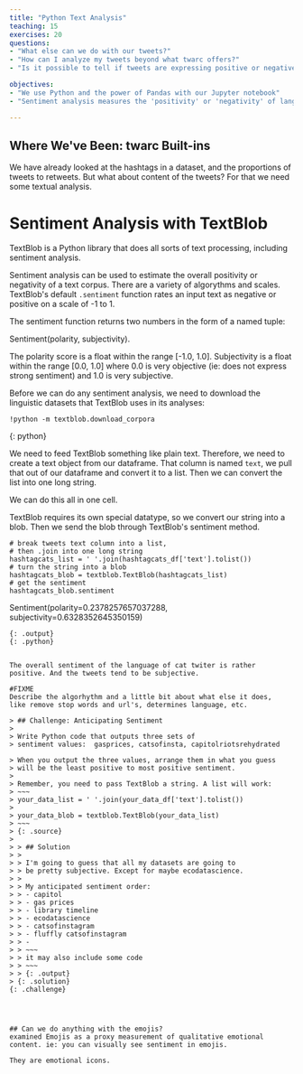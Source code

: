 ```yaml
---
title: "Python Text Analysis"
teaching: 15
exercises: 20
questions:
- "What else can we do with our tweets?"
- "How can I analyze my tweets beyond what twarc offers?"
- "Is it possible to tell if tweets are expressing positive or negative feelings?"

objectives:
- "We use Python and the power of Pandas with our Jupyter notebook"
- "Sentiment analysis measures the 'positivity' or 'negativity' of language"

---
```


## Where We've Been: twarc Built-ins
We have already looked at the hashtags in a dataset, and the
proportions of tweets to retweets. But what about content
of the tweets? For that we need some textual analysis.

# Sentiment Analysis with TextBlob
TextBlob is a Python library that does all sorts of text processing, 
including sentiment analysis. 

Sentiment analysis can be used to estimate the overall 
positivity or negativity of a text corpus. There are a variety 
of algorythms and scales. TextBlob's default `.sentiment` 
function rates an input text as negative or positive on a 
scale of -1 to 1.

The sentiment function returns two numbers in the form of a named tuple: 

Sentiment(polarity, subjectivity). 

The polarity score is a float 
within the range [-1.0, 1.0]. Subjectivity is a float within the 
range [0.0, 1.0] where 0.0 is very objective (ie: does not express
strong sentiment) and 1.0 is very 
subjective.

Before we can do any sentiment analysis, we need to download
the linguistic datasets that TextBlob uses in its analyses:

~~~
!python -m textblob.download_corpora
~~~
{: python}

We need to feed TextBlob something like plain text. Therefore, 
we need to create a text object from our dataframe. 
That column is named `text`, we pull that 
out of our dataframe and convert it to a list. Then we can 
convert the list into one long string. 

We can do this all in one cell.

TextBlob requires its own special datatype, so we convert our 
string into a blob. Then we send the blob through TextBlob's
sentiment method.

~~~
# break tweets text column into a list, 
# then .join into one long string 
hashtagcats_list = ' '.join(hashtagcats_df['text'].tolist())
# turn the string into a blob
hashtagcats_blob = textblob.TextBlob(hashtagcats_list)
# get the sentiment
hashtagcats_blob.sentiment
~~~ 
Sentiment(polarity=0.2378257657037288, 
          subjectivity=0.6328352645350159)
~~~ 
{: .output}
{: .python}


The overall sentiment of the language of cat twiter is rather 
positive. And the tweets tend to be subjective.

#FIXME 
Describe the algorhythm and a little bit about what else it does,
like remove stop words and url's, determines language, etc.

> ## Challenge: Anticipating Sentiment
>
> Write Python code that outputs three sets of 
> sentiment values:  gasprices, catsofinsta, capitolriotsrehydrated

> When you output the three values, arrange them in what you guess
> will be the least positive to most positive sentiment.
>
> Remember, you need to pass TextBlob a string. A list will work:
> ~~~
> your_data_list = ' '.join(your_data_df['text'].tolist())
> 
> your_data_blob = textblob.TextBlob(your_data_list)
> ~~~
> {: .source}
>
> > ## Solution
> >
> > I'm going to guess that all my datasets are going to 
> > be pretty subjective. Except for maybe ecodatascience.
> > 
> > My anticipated sentiment order:
> > - capitol
> > - gas prices
> > - library timeline
> > - ecodatascience
> > - catsofinstagram
> > - fluffly catsofinstagram
> > -
> > ~~~
> > it may also include some code
> > ~~~
> > {: .output}
> {: .solution}
{: .challenge}




## Can we do anything with the emojis?
examined Emojis as a proxy measurement of qualitative emotional 
content. ie: you can visually see sentiment in emojis.

They are emotional icons.


